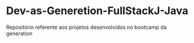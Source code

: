 # Dev-as-Generetion-FullStackJ-Java
Repositório referente aos projetos desenvolvidos no bootcamp da generation 

